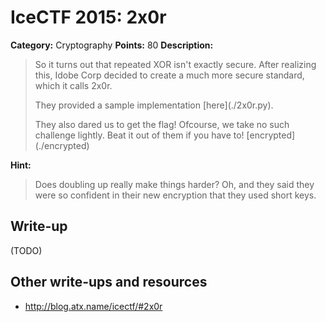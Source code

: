 # IceCTF 2015: 2x0r

**Category:** Cryptography
**Points:** 80
**Description:** 

> <p>So it turns out that repeated XOR isn't exactly secure. After realizing this, Idobe Corp decided to create a much more secure standard, which it calls 2x0r.</p><p>They provided a sample implementation [here](./2x0r.py).</p><p>They also dared us to get the flag! Ofcourse, we take no such challenge lightly. Beat it out of them if you have to! [encrypted](./encrypted)</p>

**Hint:**

> Does doubling up really make things harder? Oh, and they said they were so confident in their new encryption that they used short keys.

## Write-up

(TODO)

## Other write-ups and resources

* <http://blog.atx.name/icectf/#2x0r>
